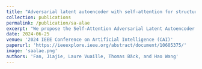 ```yaml
---
title: "Adversarial latent autoencoder with self-attention for structural image synthesis"
collection: publications
permalink: /publication/sa-alae
excerpt: "We propose the Self-Attention Adversarial Latent Autoencoder (SA-ALAE), which allows for generating realistic structure designs of complex engineering parts. "
date: 2024-06-25
venue: '2024 IEEE Conference on Artificial Intelligence (CAI)'
paperurl: 'https://ieeexplore.ieee.org/abstract/document/10605375/'
image: 'saalae.png'
authors: 'Fan, Jiajie, Laure Vuaille, Thomas Bäck, and Hao Wang'
---
```

